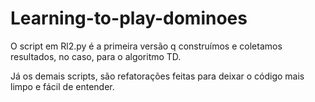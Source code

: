 # Learning-to-play-dominoes

O script em Rl2.py é a primeira versão q construímos e coletamos resultados, no caso, para o algoritmo TD.

Já os demais scripts, são refatorações feitas para deixar o código mais limpo e fácil de entender.